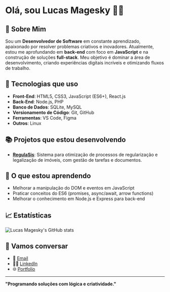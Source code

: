 # Olá, sou Lucas Magesky 👨‍💻

## 🎯 Sobre Mim
Sou um **Desenvolvedor de Software** em constante aprendizado, apaixonado por resolver problemas criativos e inovadores. Atualmente, estou me aprofundando em **back-end** com foco em **JavaScript** e na construção de soluções **full-stack**. Meu objetivo é dominar a área de desenvolvimento, criando experiências digitais incríveis e otimizando fluxos de trabalho.

## 🚀 Tecnologias que uso
- **Front-End**: HTML5, CSS3, JavaScript (ES6+), React.js
- **Back-End**: Node.js, PHP
- **Banco de Dados**: SQLite, MySQL
- **Versionamento de Código**: Git, GitHub
- **Ferramentas**: VS Code, Figma
- **Outros**: Linux

## 📚 Projetos que estou desenvolvendo
- **[RegulaSis](link-do-repositorio)**: Sistema para otimização de processos de regularização e legalização de imóveis, com gestão de tarefas e documentos.

## 🌱 O que estou aprendendo
- Melhorar a manipulação do DOM e eventos em JavaScript
- Praticar conceitos do ES6 (promises, async/await, arrow functions)
- Melhorar o conhecimento em Node.js e Express para back-end

## 📈 Estatísticas
![Lucas Magesky's GitHub stats](https://github-readme-stats.vercel.app/api?username=seu-usuario-github&show_icons=true&hide_title=true&count_private=true&theme=tokyonight)

## 💬 Vamos conversar
- 📧 [Email](mageskylms@gmail.com)
- 🧑‍💻 [LinkedIn](https://www.linkedin.com/in/magesky/)
- 🌐 [Portfolio](https://magesky-m.vercel.app)

---

**"Programando soluções com lógica e criatividade."**

